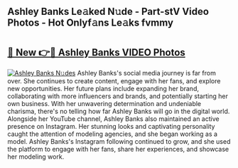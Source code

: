 ## Ashley Banks Le𝚊ked N𝚞de - Part-stV Video Photos - Hot Onlyf𝚊ns Le𝚊ks fvmmy

# <h2><a href="http://ab79520.deff.icu/?id=Ashley+Banks">🔗 New 👉🔴 Ashley Banks VIDEO Photos</a></h2>

[![Ashley Banks N𝚞des](https://i.imgur.com/rIISA9y.gif)](http://ab79520.deff.icu/?id=Ashley+Banks)
Ashley Banks's social media journey is far from over. She continues to create content, engage with her fans, and explore new opportunities. Her future plans include expanding her brand, collaborating with more influencers and brands, and potentially starting her own business. With her unwavering determination and undeniable charisma, there's no telling how far Ashley Banks will go in the digital world. Alongside her YouTube channel, Ashley Banks also maintained an active presence on Instagram. Her stunning looks and captivating personality caught the attention of modeling agencies, and she began working as a model. Ashley Banks's Instagram following continued to grow, and she used the platform to engage with her fans, share her experiences, and showcase her modeling work.

